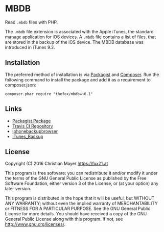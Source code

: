 # MBDB

Read `.mbdb` files with PHP.

The `.mbdb` file extension is associated with the Apple iTunes, the standard manage application for iOS devices. A `.mbdb` file contains a list of files, that are stored in the backup of the iOS device. The MBDB database was introduced in iTunes 9.2.

## Installation

The preferred method of installation is via [Packagist](https://packagist.org/packages/thefox/mbdb) and [Composer](https://getcomposer.org/). Run the following command to install the package and add it as a requirement to composer.json:

	composer.phar require "thefox/mbdb=~0.1"

## Links

- [Packagist Package](https://packagist.org/packages/thefox/mbdb)
- [Travis CI Repository](https://travis-ci.org/TheFox/mbdb)
- [iphonebackupbrowser](https://code.google.com/p/iphonebackupbrowser/wiki/MbdbMbdxFormat)
- [ITunes_Backup](http://theiphonewiki.com/wiki/ITunes_Backup)

## License

Copyright (C) 2016 Christian Mayer <https://fox21.at>

This program is free software: you can redistribute it and/or modify it under the terms of the GNU General Public License as published by the Free Software Foundation, either version 3 of the License, or (at your option) any later version.

This program is distributed in the hope that it will be useful, but WITHOUT ANY WARRANTY; without even the implied warranty of MERCHANTABILITY or FITNESS FOR A PARTICULAR PURPOSE. See the GNU General Public License for more details. You should have received a copy of the GNU General Public License along with this program. If not, see <http://www.gnu.org/licenses/>.
